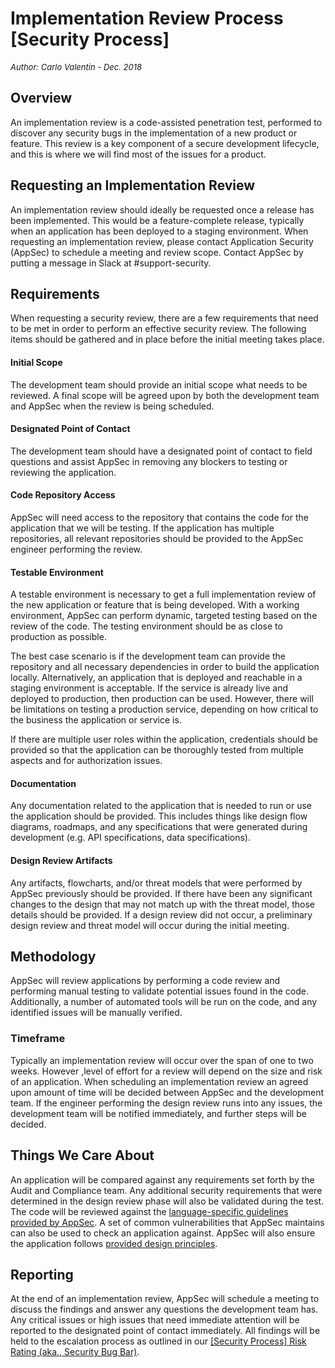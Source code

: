 # Implementation Review Process [Security Process]
<font size="-1">_Author: Carlo Valentin - Dec. 2018_</font>

## Overview
An implementation review is a code-assisted penetration test, performed to discover any security bugs in the implementation of a new product or feature. This review is a key component of a secure development lifecycle, and this is where we will find most of the issues for a product.

## Requesting an Implementation Review
An implementation review should ideally be requested once a release has been implemented. This would be a feature-complete release, typically when an application has been deployed to a staging environment. When requesting an implementation review, please contact Application Security (AppSec) to schedule a meeting and review scope. Contact AppSec by putting a message in Slack at #support-security.

## Requirements
When requesting a security review, there are a few requirements that need to be met in order to perform an effective security review. The following items should be gathered and in place before the initial meeting takes place.

#### Initial Scope

The development team should provide an initial scope what needs to be reviewed. A final scope will be agreed upon by both the development team and AppSec when the review is being scheduled.

 

#### Designated Point of Contact

The development team should have a designated point of contact to field questions and assist AppSec in removing any blockers to testing or reviewing the application.

 

#### Code Repository Access

AppSec will need access to the repository that contains the code for the application that we will be testing. If the application has multiple repositories, all relevant repositories should be provided to the AppSec engineer performing the review.

 

#### Testable Environment

A testable environment is necessary to get a full implementation review of the new application or feature that is being developed. With a working environment, AppSec can perform dynamic, targeted testing based on the review of the code. The testing environment should be as close to production as possible.

 

The best case scenario is if the development team can provide the repository and all necessary dependencies in order to build the application locally. Alternatively, an application that is deployed and reachable in a staging environment is acceptable. If the service is already live and deployed to production, then production can be used. However, there will be limitations on testing a production service, depending on how critical to the business the application or service is.

 

If there are multiple user roles within the application, credentials should be provided so that the application can be thoroughly tested from multiple aspects and for authorization issues.




#### Documentation

Any documentation related to the application that is needed to run or use the application should be provided. This includes things like design flow diagrams, roadmaps, and any specifications that were generated during development (e.g. API specifications, data specifications).

 

#### Design Review Artifacts

Any artifacts, flowcharts, and/or threat models that were performed by AppSec previously should be provided. If there have been any significant changes to the design that may not match up with the threat model, those details should be provided. If a design review did not occur, a preliminary design review and threat model will occur during the initial meeting.

## Methodology
AppSec will review applications by performing a code review and performing manual testing to validate potential issues found in the code. Additionally, a number of automated tools will be run on the code, and any identified issues will be manually verified.

### Timeframe
Typically an implementation review will occur over the span of one to two weeks. However ,level of effort for a review will depend on the size and risk of an application. When scheduling an implementation review an agreed upon amount of time will be decided between AppSec and the development team. If the engineer performing the design review runs into any issues, the development team will be notified immediately, and further steps will be decided.

## Things We Care About
An application will be compared against any requirements set forth by the Audit and Compliance team. Any additional security requirements that were determined in the design review phase will also be validated during the test. The code will be reviewed against the [language-specific guidelines provided by AppSec](../Language%20Best%20Practices). A set of common vulnerabilities that AppSec maintains can also be used to check an application against. AppSec will also ensure the application follows [provided design principles](../Coding%20Practice/Secure-Design-Principles.md).

## Reporting
At the end of an implementation review, AppSec will schedule a meeting to discuss the findings and answer any questions the development team has. Any critical issues or high issues that need immediate attention will be reported to the designated point of contact immediately. All findings will be held to the escalation process as outlined in our [[Security Process] Risk Rating (aka., Security Bug Bar)](./Risk-Rating.md).